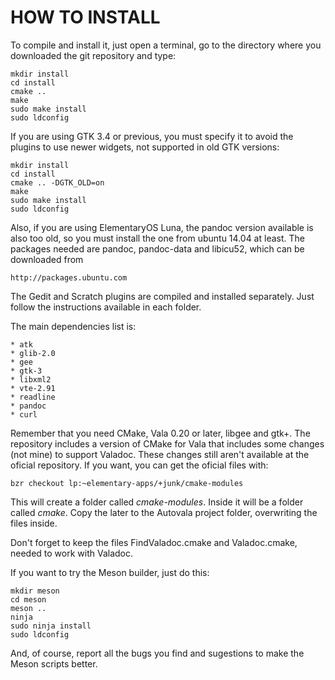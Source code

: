 # HOW TO INSTALL

To compile and install it, just open a terminal, go
to the directory where you downloaded the git repository
and type:

    mkdir install
    cd install
    cmake ..
    make
    sudo make install
    sudo ldconfig

If you are using GTK 3.4 or previous, you must specify it
to avoid the plugins to use newer widgets, not supported
in old GTK versions:

    mkdir install
    cd install
    cmake .. -DGTK_OLD=on
    make
    sudo make install
    sudo ldconfig

Also, if you are using ElementaryOS Luna, the pandoc version
available is also too old, so you must install the one from
ubuntu 14.04 at least. The packages needed are pandoc,
pandoc-data and libicu52, which can be downloaded from

    http://packages.ubuntu.com

The Gedit and Scratch plugins are compiled and installed
separately. Just follow the instructions available in each
folder.

The main dependencies list is:

    * atk
    * glib-2.0
    * gee
    * gtk-3
    * libxml2
    * vte-2.91
    * readline
    * pandoc
    * curl

Remember that you need CMake, Vala 0.20 or later, libgee
and gtk+. The repository includes a version of CMake for
Vala that includes some changes (not mine) to support
Valadoc. These changes still aren't available at the
oficial repository. If you want, you can get the oficial
files with:

    bzr checkout lp:~elementary-apps/+junk/cmake-modules

This will create a folder called *cmake-modules*. Inside
it will be a folder called *cmake*. Copy the later to the
Autovala project folder, overwriting the files inside.

Don't forget to keep the files FindValadoc.cmake and
Valadoc.cmake, needed to work with Valadoc.

If you want to try the Meson builder, just do this:

    mkdir meson
    cd meson
    meson ..
    ninja
    sudo ninja install
    sudo ldconfig

And, of course, report all the bugs you find and sugestions
to make the Meson scripts better.
